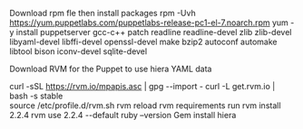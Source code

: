 Download rpm fle then install packages
rpm -Uvh https://yum.puppetlabs.com/puppetlabs-release-pc1-el-7.noarch.rpm 
yum -y install puppetserver gcc-c++ patch readline readline-devel zlib zlib-devel libyaml-devel libffi-devel openssl-devel make bzip2 autoconf automake libtool bison iconv-devel sqlite-devel 

Download RVM for the Puppet to use hiera YAML data

curl -sSL https://rvm.io/mpapis.asc | gpg --import - 
curl -L get.rvm.io | bash -s stable  
source /etc/profile.d/rvm.sh 
rvm reload 
rvm requirements run 
rvm install 2.2.4 
rvm use 2.2.4 --default 
ruby –version 
Gem install hiera 
